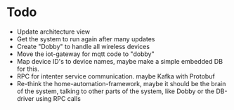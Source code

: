 # Todo

- Update architecture view
- Get the system to run again after many updates
- Create "Dobby" to handle all wireless devices
- Move the iot-gateway for mqtt code to "dobby"
- Map device ID's to device names, maybe make a simple embedded DB for this.
- RPC for intenter service communication. maybe Kafka with Protobuf
- Re-think the home-automation-framework, maybe it should be the brain of the system, talking to other parts of the system, like Dobby or the DB-driver using RPC calls

